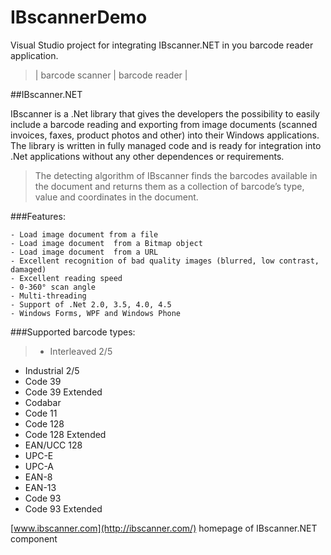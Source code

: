 # IBscannerDemo
Visual Studio project for integrating IBscanner.NET in you barcode reader application.

> | barcode scanner | barcode reader | 

##IBscanner.NET

IBscanner is a .Net library that gives the developers the possibility to easily include a barcode reading and exporting from image documents (scanned invoices, faxes, product photos and other) into their Windows applications.
The library is written in fully managed code and is ready for integration into .Net applications without any other dependences or requirements.

>The detecting algorithm of IBscanner finds the barcodes available in the document and returns them as a collection of barcode’s type, value and coordinates in the document.
 
###Features:

    - Load image document from a file
    - Load image document  from a Bitmap object
    - Load image document  from a URL
    - Excellent recognition of bad quality images (blurred, low contrast, damaged)
    - Excellent reading speed
    - 0-360° scan angle
    - Multi-threading
    - Support of .Net 2.0, 3.5, 4.0, 4.5
    - Windows Forms, WPF and Windows Phone


###Supported barcode types:
>* Interleaved 2/5
* Industrial 2/5
* Code 39
* Code 39 Extended
* Codabar
* Code 11
* Code 128
* Code 128 Extended
* EAN/UCC 128
* UPC-E
* UPC-A
* EAN-8
* EAN-13
* Code 93
* Code 93 Extended

 [www.ibscanner.com](http://ibscanner.com/) homepage of IBscanner.NET component
